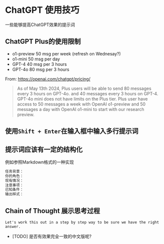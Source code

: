 # ChatGPT 使用技巧

一些能够提高ChatGPT效果的提示词

## ChatGPT Plus的使用限制
- o1-preview 50 msg per week (refresh on Wednesay?)
- o1-mini    50 msg per day
- GPT-4      40 msg per 3 hours
- GPT-4o     80 msg per 3 hours

From: https://openai.com/chatgpt/pricing/
> As of May 13th 2024, Plus users will be able to send 80 messages every 3 hours on GPT-4o. 
> and 40 messages every 3 hours on GPT-4. 
> GPT-4o mini does not have limits on the Plus tier.
> Plus user have access to 50 messages a week with OpenAI o1-preview and 50 messages a day with OpenAI o1-mini to start with our research preview.

## 使用`Shift + Enter`在输入框中输入多行提示词

## 提示词应该有一定的结构化

例如参照Markdown格式的一种实现
```markdown
任务背景：
你的角色：
现有情况：
注意事项：
已知条件：
输出样式：
```

## Chain of Thought 展示思考过程

```text
Let's work this out in a step by step way to be sure we have the right answer.
```

- [TODO] 是否有效果完全一致的中文版呢?

